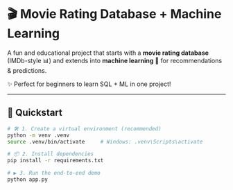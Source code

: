 # 🎬 Movie Rating Database + Machine Learning

A fun and educational project that starts with a **movie rating database** (IMDb-style 📊) and extends into **machine learning 🔮** for recommendations & predictions.  

✨ Perfect for beginners to learn SQL + ML in one project!

---

## 🚀 Quickstart

```bash
# 🛠️ 1. Create a virtual environment (recommended)
python -m venv .venv
source .venv/bin/activate     # Windows: .venv\Scripts\activate

# 📦 2. Install dependencies
pip install -r requirements.txt

# ▶️ 3. Run the end-to-end demo
python app.py

